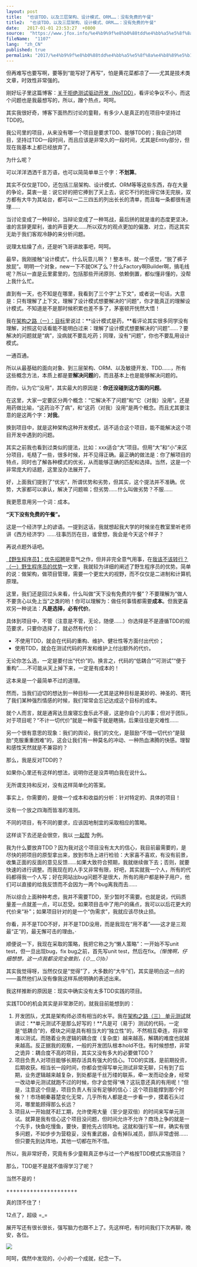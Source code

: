 ```yaml
---
layout: post
title:  "也谈TDD，以及三层架构、设计模式、ORM……：没有免费的午餐"
title2:  "也谈TDD，以及三层架构、设计模式、ORM……：没有免费的午餐"
date:   2017-01-01 23:53:27  +0800
source:  "https://www.jfox.info/%e4%b9%9f%e8%b0%88tdd%e4%bb%a5%e5%8f%8a%e4%b8%89%e5%b1%82%e6%9e%b6%e6%9e%84%e8%ae%be%e8%ae%a1%e6%a8%a1%e5%bc%8form%e6%b2%a1%e6%9c%89%e5%85%8d%e8%b4%b9%e7%9a%84%e5%8d%88%e9%a4%90.html"
fileName:  "1107"
lang:  "zh_CN"
published: true
permalink: "2017/%e4%b9%9f%e8%b0%88tdd%e4%bb%a5%e5%8f%8a%e4%b8%89%e5%b1%82%e6%9e%b6%e6%9e%84%e8%ae%be%e8%ae%a1%e6%a8%a1%e5%bc%8form%e6%b2%a1%e6%9c%89%e5%85%8d%e8%b4%b9%e7%9a%84%e5%8d%88%e9%a4%90.html"
---
```


但再难写也要写啊，要等到“能写好了再写”，怕是黄花菜都凉了——尤其是技术类文章，时效性非常强的。

刚好坛子里这篇博客：[关于拒绝测试驱动开发（NoTDD）](https://www.jfox.info/go.php?url=http://www.cnblogs.com/leading/p/about-notdd.html)，看评论争议不小，而这个问题也是我最想写的，所以，蹭个热点，呵呵。

其实我很好奇，博客下面热烈讨论的童鞋，有多少人是真正的在项目中坚持过TDD的。

我公司里的项目，从来没有哪一个项目是要求TDD、能够TDD的；我自己的项目，坚持过TDD一段时间，而且应该是非常久的一段时间，尤其是Entity部分，但现在我基本上都已经放弃了。

为什么呢？

可以洋洋洒洒千言万语，也可以简简单单三个字：**不划算**。

其实不仅仅是TDD，还包括三层架构、设计模式、ORM等等这些东西，存在大量的争论，莫衷一是：说它好的把它捧到了天上去，说它不行的批得它体无完肤，双方都有大牛为其站台，都可以一二三四五的列出长长的清单，而且每一条都很有道理……

当讨论变成了一种辩论，当辩论变成了一种骂战，最后拼的就是谁的态度更坚决，谁的言辞更犀利，谁的声音更大……所以双方的观点更加的偏激、对立，而这其实无助于我们客观冷静的来分析问题。

说理太枯燥了点，还是听飞哥讲故事吧，呵呵。

最早，我刚接触“设计模式”。什么玩意儿啊？！整本书，就一个感觉，“脱了裤子放屁”。明明一个对象，new一下不就OK了么？什么Factory啊Builder啊，搞毛线呢？所以一直是云里雾里的，包括那些开闭原则、依赖倒置，都似懂非懂的，没帮上我什么忙。

直到有一天，也不知是在哪里，我看到了三个字“上下文”，或者说一句话，大意是：只有理解了上下文，理解了设计模式想要解决的“问题”，你才能真正的理解设计模式。不知道是不是那时候积累也差不多了，茅塞顿开恍然大悟！

我在[架构之路（一）：目标](https://www.jfox.info/go.php?url=http://www.cnblogs.com/freeflying/p/4752415.html)里说过：**设计模式是药，**看评论其实很多同学没有理解，对照这句话看能不能明白过来：理解了设计模式想要解决的“问题”……？要解决的问题就是“病”，没病就不要乱吃药；同理，没有“问题”，你也不要乱用设计模式。

一通百通。

所以从最基础的面向对象、到三层架构、ORM、以及敏捷开发、TDD……，所有这些概念方法，本质上都是要**解决问题**的，而且基本上也是能够解决问题的。

而你，认为它“没用”，其实最大的原因是：**你还没碰到这方面的问题**。

在这里，大家一定要区分两个概念：“它解决不了问题”和“它（对我）没用”。还是用药做比喻，“这药治不了病”，和“这药（对我）没用”是两个概念。而且尤其要注意的是这两个字：**对我**。

换到项目中，就是这种架构这种开发模式，适不适合这个项目，能不能解决这个项目开发中遇到的问题。

其实之前我也看到过类似的提法，比如：xxx适合“大”项目。但用“大”和“小”来区分项目，毛糙了一些，很多时候，并不见得正确。最正确的做法是：你了解项目的特点，同时也了解各种模式的优劣，从而能够正确的匹配和选择。当然，这是一个非常庞大的话题，这里没办法展开了。

好，上面我们提到了“优劣”，所谓优势和劣势，但其实，这个提法并不准确。优势，大家都可以承认，解决了问题嘛；但劣势……什么叫做劣势？不服……

我更愿意用另一个词：成本。

**“天下没有免费的午餐”。**

这是一个经济学上的谚语。一提到这话，我就想起我大学的时候坐在教室里听老师讲《西方经济学》……往事历历在目，谁曾想，我会是今天这个样子？

再说点题外话吧。

[【野生程序员】：优先招聘](https://www.jfox.info/go.php?url=http://www.cnblogs.com/freeflying/p/4796369.html)是意气之作，但并非完全意气用事，在[我该不该转行？（一）野生程序员的优势](https://www.jfox.info/go.php?url=http://17help.zyfei.net/Article/4)一文里，我就较为详细的阐述了野生程序员的优势。简单的说：做架构，做项目管理，需要一个更宏大的视野，而不仅仅是二进制和计算机原理。

这里，我们还是回过头来看，什么叫做“天下没有免费的午餐”？不要理解为“做人不要贪心以免上当”之类的哟！你可以理解为：做任何事情都需要**成本**。但我更喜欢另一种说法：**凡是选择，必有代价**。

具体到项目中，不管（注意是不管，无论，随便……）你选择是不是遵循TDD的规范要求，只要你选择了，就必然有代价：

- 不使用TDD，就会在代码的重构、维护、健壮性等方面付出代价；
- 使用TDD，就会在测试代码的开发和维护上付出额外的代价。

无论你怎么选，一定是要付出“代价”的。换言之，代码的“低耦合”“可测试”“便于重构”……不可能从天上掉下来，一定是有成本的！

这本来是一个最简单不过的道理。

然而，当我们迫切的想达到一种目标——尤其是这种目标是美妙的、神圣的、寄托了我们某种强烈情感的时候，我们常常会忘记达成这个目标的成本。

就个人而言，就是通宵达旦废寝忘食乐此不疲，这是你自个儿的事；但对于团队，对于项目呢？“不计一切代价”就是一种蛮干就是瞎搞，后果往往是灾难性……

另一个很有意思的现象：我们的舆论，我们的文化，是鼓励“不惜一切代价”是鼓励“克服重重困难”的，这会让我们有一种莫名的冲动、一种热血沸腾的快感。理智和感性天然就是不兼容的？

那么，我是反对TDD的？

如果你心里还有这样的想法，说明你还是没弄明白我在说什么。

无所谓支持和反对，没有这样简单化的答案。

事实上，你需要的，是做一个成本和收益的分析：针对特定的、具体的项目！

没有一个放之四海而皆准的准则。

不同的项目，有不同的要求，应该因地制宜的采取相应的策略。

这样谈下去还是会很空，我以 [一起帮](https://www.jfox.info/go.php?url=http://www.cnblogs.com/freeflying/p/6091117.html) 为例。

我为什么要放弃TDD？因为我对这个项目没有太大的信心，我目前最需要的，是尽快的把项目的原型拿出来，放到市场上进行检验：大家喜不喜欢，有没有前景，收集正面的反面的意见反馈……如果大致符合预期，我就继续做下去；否则，就要快速的进行调整。而我现在的人手又非常有限，好吧，其实就我一个人，所有的代码都得我一个人写；好在网站出bug问题不是很大，所有的用户都是种子用户，他们可以直接的给我反馈而不会因为一两个bug离我而去……

所以综合上面种种考虑，我并不需要TDD，至少暂时不需要。也就是说，代码质量差一点就差一点，可以忍受。如果项目击中了用户的痛点，我可以以后花更大的代价来“补”；如果项目针对的是一个“伪需求”，我就应该尽快止损。

你看，并不是TDD不好，并不是TDD没用，而是我现在“用不着”——这才是三观最“正”的，最无懈可击的理由。·

顺便说一下，我现在采取的策略，我把它称之为“懒人策略”：一开始不写unit test，但一旦出现bug，fix bug之前，首先写unit test，然后在fix。*（惭愧啊，仔细想想，这一点我都没完全做到，(⊙﹏⊙)b）*

其实我觉得呀，当然仅仅是“觉得”了，大多数的“大牛”们，其实是明白这一点的——虽然他们从没有像我这样系统明确的表述出来。

我这样推断的原因是：现实中确实没有太多TDD实践的项目。

实践TDD的机会其实是非常渺茫的，就我目前能想到的：

1. 开发团队，尤其是架构师必须有相当的水平。我在[架构之路（三） 单元测试](https://www.jfox.info/go.php?url=http://www.cnblogs.com/freeflying/p/4810647.html)就讲过：**单元测试不是那么好写的！**凡是可（易于）测试的代码，一定是“低耦合”的，模块之间是具有相当大的“独立性”的，不然相互牵连，将非常难以测试。而随着业务逻辑的耦合度（复杂度）越来越高，解耦的难度也就越来越高。反正据我的观察，一般的开发团队根本hold不住。有时候想想，非常之诡异：耦合度不高的项目，其实又没有多大的必要做TDD？
2. 项目负责人对项目能够长期存活具有强大的信心。TDD的实践，是前期投资，后期收获。相当长一段时间，你都会觉得写单元测试非常无聊，只有到了后期，业务逻辑越来越复杂，到处都是千丝万缕的联系，牵一发而动全身，经常一改动单元测试就跑不过的时候，你才会觉得“咦？这玩意还真的有用呢！”但是，注意这个但是，项目负责人有没有足够的信心：这个项目能撑到那个时候？！市场朝秦暮楚变化无常，几乎所有人都是走一步看一步，摸着石头过河，哪里能顾得那么长远？
3. 项目从一开始就不赶工期，允许使用大量（至少是双倍）的时间来写单元测试。就算是我有信心这个项目没问题，但时间允许不允许？商场上争的就是一个先手，快鱼吃慢鱼，要快，要抢先占领阵地。这就和强行军一样，确实有很多问题，不如步步为营稳妥，没有重武器，会有掉队减员，部队非常虚弱……但只要先到达阵地，其他一切都在所不惜。

所以，我非常好奇，究竟有多少童鞋真正参与过一个严格按TDD模式实施项目？

那么，TDD是不是就不值得学习了呢？

当然不是的！

+++++++++++++++++++++

真的顶不住了！

12点了，超级 =_=

展开写还有很长很长，强写脑力也跟不上了。先这样吧，有时间我们下次再聊，晚安，各位。

![](fb1af40.png)

呵呵，偶然中发现的，小小的一个成就，纪念一下。

